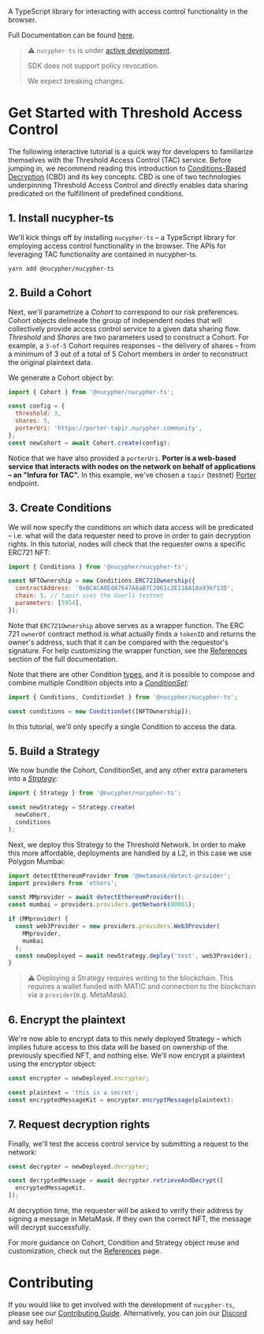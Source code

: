  A TypeScript library for interacting with access control functionality in the browser.

 Full Documentation can be found [here](https://docs.threshold.network/app-development/threshold-access-control-tac).

> :warning: 
> `nucypher-ts` is under [active development](https://github.com/nucypher/nucypher-ts/pulls).
>
> SDK does not support policy revocation.
>
> We expect breaking changes.
# Get Started with Threshold Access Control

The following interactive tutorial is a quick way for developers to familiarize themselves with the Threshold Access Control (TAC) service. Before jumping in, we recommend reading this introduction to [Conditions-Based Decryption](https://docs.threshold.network/fundamentals/threshold-access-control/conditions-based-decryption-cbd) (CBD) and its key concepts. CBD is one of two technologies underpinning Threshold Access Control and directly enables data sharing predicated on the fulfillment of predefined conditions.

## 1. Install nucypher-ts

We'll kick things off by installing `nucypher-ts` – a TypeScript library for employing access control functionality in the browser. The APIs for leveraging TAC functionality are contained in nucypher-ts.

```
yarn add @nucypher/nucypher-ts
```

## 2. Build a Cohort

Next, we'll parametrize a _Cohort_ to correspond to our risk preferences. Cohort objects delineate the group of independent nodes that will collectively provide access control service to a given data sharing flow. _Threshold_ and _Shares_ are two parameters used to construct a Cohort. For example, a `3-of-5` Cohort requires responses – the delivery of shares – from a minimum of 3 out of a total of 5 Cohort members in order to reconstruct the original plaintext data.

We generate a Cohort object by:

```javascript
import { Cohort } from '@nucypher/nucypher-ts';

const config = {
  threshold: 3,
  shares: 5,
  porterUri: 'https://porter-tapir.nucypher.community',
};
const newCohort = await Cohort.create(config);
```

Notice that we have also provided a `porterUri`. **Porter is a web-based service that interacts with nodes on the network on behalf of applications – an "Infura for TAC".** In this example, we've chosen a `tapir` (testnet) [Porter](https://github.com/nucypher/nucypher-porter) endpoint.

## 3. Create Conditions

We will now specify the conditions on which data access will be predicated – i.e. what will the data requester need to prove in order to gain decryption rights. In this tutorial, nodes will check that the requester owns a specific ERC721 NFT:

```javascript
import { Conditions } from '@nucypher/nucypher-ts';

const NFTOwnership = new Conditions.ERC721Ownership({
  contractAddress: '0xBC4CA0EdA7647A8aB7C2061c2E118A18a936f13D',
  chain: 5, // tapir uses the Goerli testnet
  parameters: [5954],
});
```

Note that `ERC721Ownership` above serves as a wrapper function. The ERC 721 `ownerOf` contract method is what actually finds a `tokenID` and returns the owner's address, such that it can be compared with the requestor's signature. For help customizing the wrapper function, see the [References](https://docs.threshold.network/app-development/threshold-access-control-tac/references/conditions#conditions.erc721ownership) section of the full documentation. 

Note that there are other Condition [types](https://docs.threshold.network/app-development/threshold-access-control-tac/references/conditions), and it is possible to compose and combine multiple Condition objects into a [_ConditionSet_](https://docs.threshold.network/app-development/threshold-access-control-tac/references/condition-set)_:_

```javascript
import { Conditions, ConditionSet } from '@nucypher/nucypher-ts';

const conditions = new ConditionSet([NFTOwnership]);
```

In this tutorial, we'll only specify a single Condition to access the data.

## 5. Build a Strategy

We now bundle the Cohort, ConditionSet, and any other extra parameters into a [_Strategy_](https://docs.threshold.network/app-development/threshold-access-control-tac/references/strategy)_:_

```javascript
import { Strategy } from '@nucypher/nucypher-ts';

const newStrategy = Strategy.create(
  newCohort,
  conditions
);
```

Next, we deploy this Strategy to the Threshold Network.
In order to make this more affordable, deployments are handled by a L2, in this case we use Polygon Mumbai:

```typescript
import detectEthereumProvider from '@metamask/detect-provider';
import providers from 'ethers';

const MMprovider = await detectEthereumProvider();
const mumbai = providers.providers.getNetwork(80001);

if (MMprovider) {
  const web3Provider = new providers.providers.Web3Provider(
    MMprovider,
    mumbai
  );
  const newDeployed = await newStrategy.deploy('test', web3Provider);
} 
```

> :warning: Deploying a Strategy requires writing to the blockchain. This requires a wallet funded with MATIC and connection to the blockchain via a `provider`(e.g. MetaMask).

## 6. Encrypt the plaintext

We're now able to encrypt data to this newly deployed Strategy – which implies future access to this data will be based on ownership of the previously specified NFT, and nothing else. We'll now encrypt a plaintext using the encryptor object:

```javascript
const encrypter = newDeployed.encrypter;

const plaintext = 'this is a secret';
const encryptedMessageKit = encrypter.encryptMessage(plaintext);
```

## 7. Request decryption rights

Finally, we'll test the access control service by submitting a request to the network:

```javascript
const decrypter = newDeployed.decrypter;

const decryptedMessage = await decrypter.retrieveAndDecrypt([
  encryptedMessageKit,
]);
```

At decryption time, the requester will be asked to verify their address by signing a message in MetaMask. If they own the correct NFT, the message will decrypt successfully.

For more guidance on Cohort, Condition and Strategy object reuse and customization, check out the [References](https://docs.threshold.network/app-development/threshold-access-control-tac/references) page.

# Contributing

If you would like to get involved with the development of `nucypher-ts`, please see our [Contributing Guide](https://docs.threshold.network/app-development/contribution-guide).
Alternatively, you can join our [Discord](http://discord.gg/threshold) and say hello!